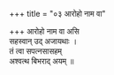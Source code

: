 +++
title = "०३ आरोहो नाम वा"

+++
आरोहो नाम वा असि  
सहस्वान् उद् अजायथाः ।  
तं त्वा सपत्नसासहम्  
अश्वत्थ बिभराद् अयम् ॥